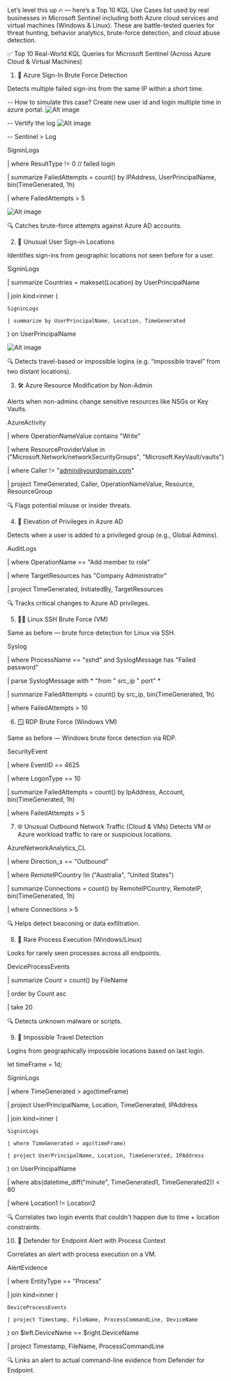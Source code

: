 Let’s level this up 🔥 — here’s a Top 10 KQL Use Cases list used by real businesses in Microsoft Sentinel including both Azure cloud services and virtual machines (Windows & Linux). These are battle-tested queries for threat hunting, behavior analytics, brute-force detection, and cloud abuse detection.


✅ Top 10 Real-World KQL Queries for Microsoft Sentinel (Across Azure Cloud & Virtual Machines)


1. 🚨 Azure Sign-In Brute Force Detection

Detects multiple failed sign-ins from the same IP within a short time.

-- How to simulate this case? Create new user id and login multiple time in azure portal.
![Alt image](https://github.com/inspiretravel/azure-cloud-soc-homelab/blob/main/kql/images/KQL02.jpg?raw=true)

-- Vertify the log 
![Alt image](https://github.com/inspiretravel/azure-cloud-soc-homelab/blob/main/kql/images/KQL01.jpg?raw=true)

-- Sentinel > Log

SigninLogs

| where ResultType != 0 // failed login

| summarize FailedAttempts = count() by IPAddress, UserPrincipalName, bin(TimeGenerated, 1h)

| where FailedAttempts > 5

![Alt image](https://github.com/inspiretravel/azure-cloud-soc-homelab/blob/main/kql/images/KQL03.jpg?raw=true)


🔍 Catches brute-force attempts against Azure AD accounts.


2. 🧠 Unusual User Sign-in Locations
   
Identifies sign-ins from geographic locations not seen before for a user.


SigninLogs

| summarize Countries = makeset(Location) by UserPrincipalName

| join kind=inner (

    SigninLogs    

    | summarize by UserPrincipalName, Location, TimeGenerated

) on UserPrincipalName


![Alt image](https://github.com/inspiretravel/azure-cloud-soc-homelab/blob/main/kql/images/KQL05.jpg?raw=true)



🔍 Detects travel-based or impossible logins (e.g. “impossible travel” from two distant locations).


3. 🛠️ Azure Resource Modification by Non-Admin
   
Alerts when non-admins change sensitive resources like NSGs or Key Vaults.


AzureActivity

| where OperationNameValue contains "Write"

| where ResourceProviderValue in ("Microsoft.Network/networkSecurityGroups", "Microsoft.KeyVault/vaults")

| where Caller != "admin@yourdomain.com"

| project TimeGenerated, Caller, OperationNameValue, Resource, ResourceGroup


🔍 Flags potential misuse or insider threats.


4. 🔐 Elevation of Privileges in Azure AD
 
Detects when a user is added to a privileged group (e.g., Global Admins).


AuditLogs

| where OperationName == "Add member to role"

| where TargetResources has "Company Administrator"

| project TimeGenerated, InitiatedBy, TargetResources

🔍 Tracks critical changes to Azure AD privileges.


5. 🕵️‍♂️ Linux SSH Brute Force (VM)
   
Same as before — brute force detection for Linux via SSH.


Syslog

| where ProcessName == "sshd" and SyslogMessage has "Failed password"

| parse SyslogMessage with * "from " src_ip " port" *

| summarize FailedAttempts = count() by src_ip, bin(TimeGenerated, 1h)

| where FailedAttempts > 10


6. 🪟 RDP Brute Force (Windows VM)
   
Same as before — Windows brute force detection via RDP.


SecurityEvent

| where EventID == 4625

| where LogonType == 10

| summarize FailedAttempts = count() by IpAddress, Account, bin(TimeGenerated, 1h)

| where FailedAttempts > 5


7. 🌐 Unusual Outbound Network Traffic (Cloud & VMs)
Detects VM or Azure workload traffic to rare or suspicious locations.


AzureNetworkAnalytics_CL

| where Direction_s == "Outbound"

| where RemoteIPCountry !in ("Australia", "United States")

| summarize Connections = count() by RemoteIPCountry, RemoteIP, bin(TimeGenerated, 1h)

| where Connections > 5

🔍 Helps detect beaconing or data exfiltration.


8. 🧬 Rare Process Execution (Windows/Linux)
   
Looks for rarely seen processes across all endpoints.


DeviceProcessEvents

| summarize Count = count() by FileName

| order by Count asc

| take 20


🔍 Detects unknown malware or scripts.

9. 🧭 Impossible Travel Detection

    
Logins from geographically impossible locations based on last login.


let timeFrame = 1d;

SigninLogs

| where TimeGenerated > ago(timeFrame)

| project UserPrincipalName, Location, TimeGenerated, IPAddress

| join kind=inner (

    SigninLogs
    
    | where TimeGenerated > ago(timeFrame)
    
    | project UserPrincipalName, Location, TimeGenerated, IPAddress
    
) on UserPrincipalName

| where abs(datetime_diff("minute", TimeGenerated1, TimeGenerated2)) < 60

| where Location1 != Location2

🔍 Correlates two login events that couldn't happen due to time + location constraints.


10. 🧪 Defender for Endpoint Alert with Process Context
    
Correlates an alert with process execution on a VM.


AlertEvidence

| where EntityType == "Process"

| join kind=inner (

    DeviceProcessEvents
    
    | project Timestamp, FileName, ProcessCommandLine, DeviceName
    
) on $left.DeviceName == $right.DeviceName

| project Timestamp, FileName, ProcessCommandLine

🔍 Links an alert to actual command-line evidence from Defender for Endpoint.



